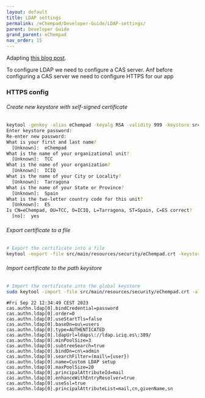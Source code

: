 ```yaml
---
layout: default
title: LDAP settings
permalink: /eChempad/Developer-Guide/LDAP-settings/
parent: Developer Guide
grand_parent: eChempad
nav_order: 15
---
```


Adapting [this blog post](https://fawnoos.com/2021/02/13/cas63-bootiful-cas-client/).

To configure LDAP we need to configure a CAS server. Anf before configuring a CAS server we need to configure HTTPS for our app

### HTTPS config
###### Create new keystore with self-signed certificate
```bash
keytool -genkey -alias eChempad -keyalg RSA -validity 999 -keystore src/main/resources/security/keystore -ext san=dns:eChempad.iciq.es
Enter keystore password:  
Re-enter new password: 
What is your first and last name?
  [Unknown]:  eChempad
What is the name of your organizational unit?
  [Unknown]:  TCC     
What is the name of your organization?
  [Unknown]:  ICIQ
What is the name of your City or Locality?
  [Unknown]:  Tarragona
What is the name of your State or Province?
  [Unknown]:  Spain
What is the two-letter country code for this unit?
  [Unknown]:  ES
Is CN=eChempad, OU=TCC, O=ICIQ, L=Tarragona, ST=Spain, C=ES correct?
  [no]:  yes
```

###### Export certificate to a file 
```bash
# Export the certificate into a file
keytool -export -file src/main/resources/security/eChempad.crt -keystore src/main/resources/security/keystore -alias eChempad
```

###### Import certificate to the path keystore
```bash
# Import the certificate into the global keystore
sudo keytool -import -file src/main/resources/security/eChempad.crt -alias eChempad -keystore $JAVA_HOME/lib/security/cacerts
```

```
#Fri Sep 22 12:34:49 CEST 2023
cas.authn.ldap[0].bindCredential=password
cas.authn.ldap[0].order=0
cas.authn.ldap[0].useStartTls=false
cas.authn.ldap[0].baseDn=ou\=users
cas.authn.ldap[0].type=AUTHENTICATED
cas.authn.ldap[0].ldapUrl=ldaps\://ldap.iciq.es\:389/
cas.authn.ldap[0].minPoolSize=3
cas.authn.ldap[0].subtreeSearch=true
cas.authn.ldap[0].bindDn=cn\=admin
cas.authn.ldap[0].searchFilter=(mail\={user})
cas.authn.ldap[0].name=Custom LDAP setup
cas.authn.ldap[0].maxPoolSize=20
cas.authn.ldap[0].principalAttributeId=mail
cas.authn.ldap[0].enhanceWithEntryResolver=true
cas.authn.ldap[0].useSsl=true
cas.authn.ldap[0].principalAttributeList=mail,cn,givenName,sn
```
